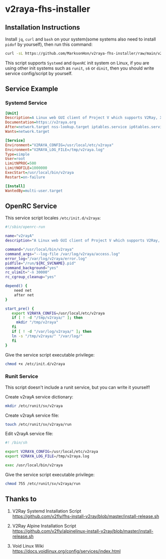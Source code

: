 # v2raya-fhs-installer

## Installation Instructions

Install `jq`, `curl` and `bash` on your system(some systems also need to install `pidof` by yourself), then run this command:

```bash
curl -sL https://github.com/MarksonHon/v2raya-fhs-installer/raw/main/v2raya-fhs-installer.sh | sudo bash
```

This script supports `Systemd` and `OpenRC` init system on Linux, if you are using other init systems such as `runit`, `s6` or `dinit`, then you should write service config/script by yourself.

## Service Example

### Systemd Service

```ini
[Unit]
Description=A Linux web GUI client of Project V which supports V2Ray, Xray, SS, SSR, Trojan and Pingtunnel
Documentation=https://v2raya.org
After=network.target nss-lookup.target iptables.service ip6tables.service
Wants=network.target

[Service]
Environment="V2RAYA_CONFIG=/usr/local/etc/v2raya"
Environment="V2RAYA_LOG_FILE=/tmp/v2raya.log"
Type=simple
User=root
LimitNPROC=500
LimitNOFILE=1000000
ExecStart=/usr/local/bin/v2raya
Restart=on-failure

[Install]
WantedBy=multi-user.target
```

## OpenRC Service

This service script locales `/etc/init.d/v2raya`:

```sh
#!/sbin/openrc-run

name="v2rayA"
description="A Linux web GUI client of Project V which supports V2Ray, Xray, SS, SSR, Trojan and Pingtunnel"

command="/usr/local/bin/v2raya"
command_args="--log-file /var/log/v2raya/access.log"
error_log="/var/log/v2raya/error.log"
pidfile="/run/${RC_SVCNAME}.pid"
command_background="yes"
rc_ulimit="-n 30000"
rc_cgroup_cleanup="yes"

depend() {
    need net
    after net
}

start_pre() {
   export V2RAYA_CONFIG=/usr/local/etc/v2raya
   if [ ! -d "/tmp/v2raya/" ]; then 
     mkdir "/tmp/v2raya" 
   fi
   if [ ! -d "/var/log/v2raya/" ]; then
   ln -s "/tmp/v2raya/" "/var/log/"
   fi
}
```

Give the service script executable privilege:

```bash
chmod +x /etc/init.d/v2raya
```

### Runit Service

This script doesn't include a runit service, but you can write it yourself!

Create v2rayA service dictionary:

```sh
mkdir /etc/runit/sv/v2raya
```

Create v2rayA service file:

```sh
touch /etc/runit/sv/v2raya/run
```

Edit v2rayA service file:

```sh
#! /bin/sh

export V2RAYA_CONFIG=/usr/local/etc/v2raya
export V2RAYA_LOG_FILE=/tmp/v2raya.log

exec /usr/local/bin/v2raya
```

Give the service script executable privilege:

```bash
chmod 755 /etc/runit/sv/v2raya/run
```

## Thanks to

1. V2Ray Systemd Installation Script  
<https://github.com/v2fly/fhs-install-v2ray/blob/master/install-release.sh>

2. V2Ray Alpine Installation Script  
<https://github.com/v2fly/alpinelinux-install-v2ray/blob/master/install-release.sh>

3. Void Linux Wiki  
<https://docs.voidlinux.org/config/services/index.html>